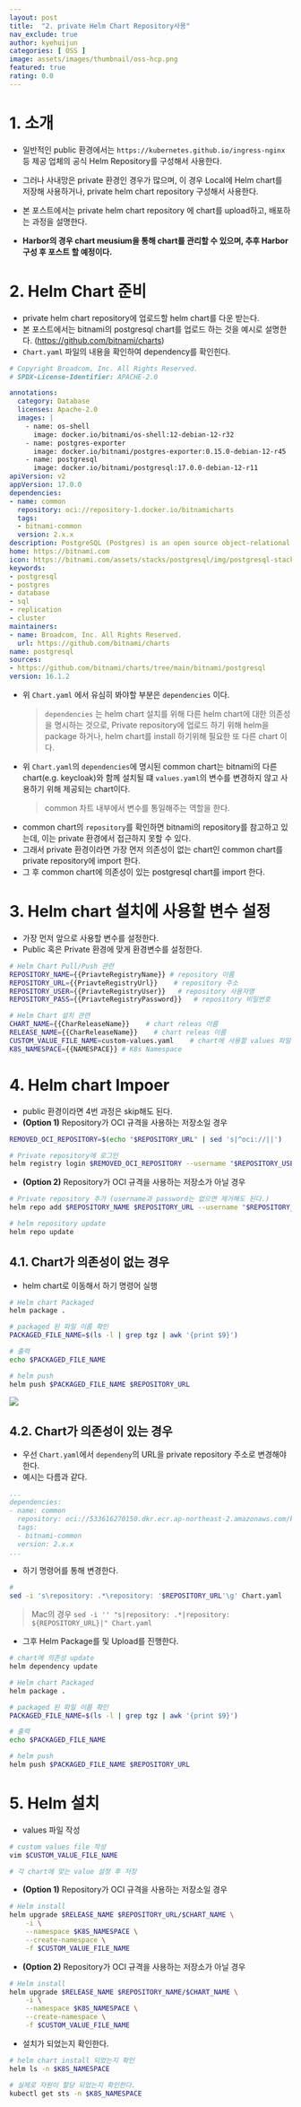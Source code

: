 ```yaml
---
layout: post
title:  "2. private Helm Chart Repository사용"
nav_exclude: true
author: kyehuijun
categories: [ OSS ]
image: assets/images/thumbnail/oss-hcp.png
featured: true
rating: 0.0
---
```


# 1. 소개
- 일반적인 public 환경에서는 `https://kubernetes.github.io/ingress-nginx` 등 제공 업체의 공식 Helm Repository를 구성해서 사용한다.
- 그러나 사내망은 private 환경인 경우가 많으며, 이 경우 Local에 Helm chart를 저장해 사용하거나, private helm chart repository 구성해서 사용한다.
- 본 포스트에서는 private helm chart repository 에 chart를 upload하고, 배포하는 과정을 설명한다.

- **Harbor의 경우 chart meusium을 통해 chart를 관리할 수 있으며, 추후 Harbor 구성 후 포스트 할 예정이다.**

# 2. Helm Chart 준비
- private helm chart repository에 업로드할 helm chart를 다운 받는다. 
- 본 포스트에서는 bitnami의 postgresql chart를 업로드 하는 것을 예시로 설명한다. (https://github.com/bitnami/charts)
- `Chart.yaml` 파일의 내용을 확인하여 dependency를 확인힌다.

```yaml
# Copyright Broadcom, Inc. All Rights Reserved.
# SPDX-License-Identifier: APACHE-2.0

annotations:
  category: Database
  licenses: Apache-2.0
  images: |
    - name: os-shell
      image: docker.io/bitnami/os-shell:12-debian-12-r32
    - name: postgres-exporter
      image: docker.io/bitnami/postgres-exporter:0.15.0-debian-12-r45
    - name: postgresql
      image: docker.io/bitnami/postgresql:17.0.0-debian-12-r11
apiVersion: v2
appVersion: 17.0.0
dependencies:
- name: common
  repository: oci://repository-1.docker.io/bitnamicharts
  tags:
  - bitnami-common
  version: 2.x.x
description: PostgreSQL (Postgres) is an open source object-relational database known for reliability and data integrity. ACID-compliant, it supports foreign keys, joins, views, triggers and stored procedures.
home: https://bitnami.com
icon: https://bitnami.com/assets/stacks/postgresql/img/postgresql-stack-220x234.png
keywords:
- postgresql
- postgres
- database
- sql
- replication
- cluster
maintainers:
- name: Broadcom, Inc. All Rights Reserved.
  url: https://github.com/bitnami/charts
name: postgresql
sources:
- https://github.com/bitnami/charts/tree/main/bitnami/postgresql
version: 16.1.2

```

- 위 `Chart.yaml` 에서 유심히 봐야할 부분은 `dependencies` 이다.
   >  `dependencies` 는 helm chart 설치를 위해 다른 helm chart에 대한 의존성을 명시하는 것으로, Private repository에 업로드 하기 위해 helm을 package 하거나, helm chart를 install 하기위해 필요한 또 다른 chart 이다.
- 위 `Chart.yaml`의 `dependencies`에 명시된 common chart는 bitnami의 다른 chart(e.g. keycloak)와 함께 설치될 떄 `values.yaml`의 변수를 변경하지 않고 사용하기 위해 제공되는 chart이다.
   > common 차트 내부에서 변수를 통일해주는 역할을 한다.
- common chart의 `repository`를 확인하면 bitnami의 repository를 참고하고 있는데, 이는 private 환경에서 접근하지 못할 수 있다.
- 그래서 private 환경이라면 가장 먼저 의존성이 없는 chart인 common chart를 private repository에 import 한다.
- 그 후 common chart에 의존성이 있는 postgresql chart를 import 한다.

# 3. Helm chart 설치에 사용할 변수 설정
- 가장 먼저 앞으로 사용할 변수를 설정한다.
- Public 혹은 Private 환경에 맞게 환경변수를 설정한다.

```bash
# Helm Chart Pull/Push 관련
REPOSITORY_NAME={{PriavteRegistryName}} # repository 이름 
REPOSITORY_URL={{PriavteRegistryUrl}}    # repository 주소
REPOSITORY_USER={{PriavteRegistryUser}}   # repository 사용자명
REPOSITORY_PASS={{PriavteRegistryPassword}}   # repository 비밀번호 

# Helm Chart 설치 관련
CHART_NAME={{CharReleaseName}}    # chart releas 이름
RELEASE_NAME={{CharReleaseName}}    # chart releas 이름
CUSTOM_VALUE_FILE_NAME=custom-values.yaml    # chart에 사용할 values 파일 이름
K8S_NAMESPACE={{NAMESPACE}} # K8s Namespace
```

# 4. Helm chart Impoer
- public 환경이라면 4번 과정은 skip해도 된다.
- **(Option 1)** Repository가 OCI 규격을 사용하는 저장소일 경우

```bash
REMOVED_OCI_REPOSITORY=$(echo "$REPOSITORY_URL" | sed 's|^oci://||')

# Private repository에 로그인
helm registry login $REMOVED_OCI_REPOSITORY --username "$REPOSITORY_USER" --password "$REPOSITORY_PASS"
```

- **(Option 2)** Repository가 OCI 규격을 사용하는 저장소가 아닐 경우

```bash
# Private repository 추가 (username과 password는 없으면 제거해도 된다.)
helm repo add $REPOSITORY_NAME $REPOSITORY_URL --username "$REPOSITORY_USER" --password "$REPOSITORY_PASS"

# helm repository update
helm repo update
```

## 4.1. Chart가 의존성이 없는 경우

- helm chart로 이동해서 하기 명령어 실행

```bash
# Helm chart Packaged
helm package .

# packaged 된 파일 이름 확인
PACKAGED_FILE_NAME=$(ls -l | grep tgz | awk '{print $9}')

# 출력
echo $PACKAGED_FILE_NAME

# helm push
helm push $PACKAGED_FILE_NAME $REPOSITORY_URL
```
![](assets/images/2024-11-08-private-helm-chart/chart_push_result.png)

## 4.2. Chart가 의존성이 있는 경우
- 우선 `Chart.yaml`에서 `dependeny`의 URL을 private repository 주소로 변경해야 한다.
- 예시는 다름과 같다.

```yaml
...
dependencies:
- name: common
  repository: oci://533616270150.dkr.ecr.ap-northeast-2.amazonaws.com/kye/chart
  tags:
  - bitnami-common
  version: 2.x.x
...
```
- 하기 명령어를 통해 변경한다.

```bash
#
sed -i 's\repository: .*\repository: '$REPOSITORY_URL'\g' Chart.yaml
```
> Mac의 경우 `sed -i '' "s|repository: .*|repository: ${REPOSITORY_URL}|" Chart.yaml`

- 그후 Helm Package를 및 Upload를 진행한다.

```bash
# chart에 의존성 update
helm dependency update

# Helm chart Packaged
helm package .

# packaged 된 파일 이름 확인
PACKAGED_FILE_NAME=$(ls -l | grep tgz | awk '{print $9}')

# 출력
echo $PACKAGED_FILE_NAME

# helm push
helm push $PACKAGED_FILE_NAME $REPOSITORY_URL
```

# 5. Helm 설치
- values 파일 작성

```bash
# custom values file 작성
vim $CUSTOM_VALUE_FILE_NAME

# 각 chart에 맞는 value 설정 후 저장
```
- **(Option 1)** Repository가 OCI 규격을 사용하는 저장소일 경우

```bash
# Helm install
helm upgrade $RELEASE_NAME $REPOSITORY_URL/$CHART_NAME \
    -i \
    --namespace $K8S_NAMESPACE \
    --create-namespace \
    -f $CUSTOM_VALUE_FILE_NAME

```

- **(Option 2)** Repository가 OCI 규격을 사용하는 저장소가 아닐 경우

```bash
# Helm install
helm upgrade $RELEASE_NAME $REPOSITORY_NAME/$CHART_NAME \
    -i \
    --namespace $K8S_NAMESPACE \
    --create-namespace \
    -f $CUSTOM_VALUE_FILE_NAME
```

- 설치가 되었는지 확인한다.

```bash
# helm chart install 되었는지 확인
helm ls -n $K8S_NAMESPACE

# 실제로 자원이 할당 되었는지 확인한다.
kubectl get sts -n $K8S_NAMESPACE
```